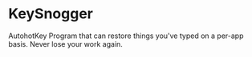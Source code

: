 # KeySnogger
AutohotKey Program that can restore things you've typed on a per-app basis. Never lose your work again.

